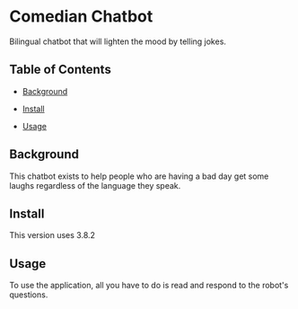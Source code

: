 # Comedian Chatbot

Bilingual chatbot that will lighten the mood by telling jokes.

## Table of Contents

- [Background](#background)

- [Install](#install)

- [Usage](#usage)

## Background

This chatbot exists to help people who are having a bad day get some laughs regardless of the language they speak. 

## Install

This version uses 3.8.2

## Usage

To use the application, all you have to do is read and respond to the robot's questions.


